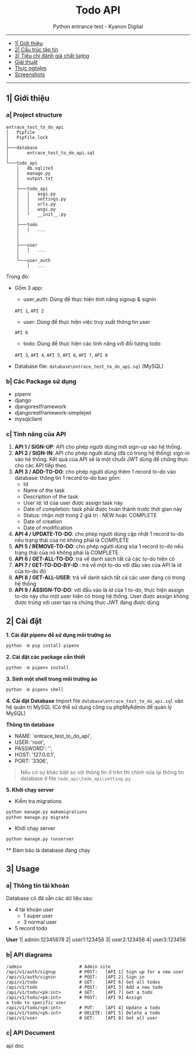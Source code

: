 <div align="center">

# Todo API
Python entrance test - Kyanon Digital
  
</div>

---

- [1| Giới thiệu](#giới-thiệu)
- [2| Cấu trúc tập tin](#cấu-trúc-tập-tin)
- [3| Tiêu chí đánh giá chất lượng](#tiêu-chí-đánh-giá-chất-lượng)
- [Giải thuật](#giải-thuật)
- [Thực nghiệm](#thực-nghiệm)
- [Screenshots](#screenshots)

---

## 1| Giới thiệu
### a| Project structure
```
entrace_test_to_do_api
│   Pipfile
│   Pipfile.lock
│
├───database
│       entrace_test_to_do_api.sql
│
└───todo_api
    │   db.sqlite3
    │   manage.py
    │   output.txt
    │
    ├───todo_api
    │   │   asgi.py
    │   │   settings.py
    │   │   urls.py
    │   │   wsgi.py
    │   └   __init__.py
    │   
    ├───todo
    │   │   ...
    │
    │
    ├───user
    │   │   ...
    │
    └───user_auth
        │   ...

```


Trong đó:
+ Gồm 3 app: 
	+ user_auth: Dùng để thực hiện tính năng signup & signin 

	`API 1`, `API 2`
	+ user: Dùng để thực hiện việc truy xuất thông tin user

	`API 8`
	+ todo: Dùng để thực hiện các tính năng với đối tượng todo

	`API 3`, `API 4`, `API 5`, `API 6`, `API 7`, `API 8`
+ Database file: ```database\entrace_test_to_do_api.sql``` (MySQL)

### b| Các Package sử dụng
+ pipenv
+ django
+ djangorestframework
+ djangorestframework-simplejwt
+ mysqlclient

### c| Tính năng của API
1. **API 1 / SIGN-UP**: API cho phép người dùng mới sign-up vào hệ thống. 
2. **API 2 / SIGN-IN**: API cho phép người dùng (đã có trong hệ thống) sign-in vào hệ thống. Kết quả của API sẽ là một chuỗi JWT dùng để chứng thực cho các API tiếp theo. 
3. **API 3 / ADD-TO-DO**: cho phép người dùng thêm 1 record to-do vào database: thông tin 1 record to-do bao gồm: 
	- Id 
	- Name of the task 
	- Description of the task 
	- User Id: Id của user được assign task này 
	- Date of completion: task phải được hoàn thành trước thời gian này 
	- Status: nhận một trong 2 giá trị : NEW hoặc COMPLETE 
	- Date of creation 
	- Date of modification 
4. **API 4 / UPDATE-TO-DO**: cho phép người dùng cập nhật 1 record to-do nếu trạng thái của nó không phải là COMPLETE 
5. **API 5 / REMOVE-TO-DO**: cho phép người dùng xóa 1 record to-do nếu trạng thái của nó không phải là COMPLETE 
6. **API 6 / GET-ALL-TO-DO**: trả về danh sách tất cả các to-do hiện có
7. **API 7 / GET-TO-DO-BY-ID** : trả về một to-do với đầu vào của API là id của to-do đó 
8. **API 8 / GET-ALL-USER**: trả về danh sách tất cả các user đang có trong hệ thống 
9. **API 9 / ASSIGN-TO-DO**: với đầu vào là id của 1 to-do, thực hiện assign to-do này cho một user hiện có trong hệ thống. User được assign không được trùng với user tạo ra chứng thực JWT đang được dùng

## 2| Cài đặt

**1. Cài đặt pipenv để sử dụng môi trường ảo**
```python
python -m pip install pipenv
```

**2. Cài đặt các package cần thiết**
```python
python -m pipenv install 
```

**3. Sinh một shell trong môi trường ảo**
```python
python -m pipenv shell
```

**4. Cài đặt Database**
Import file ```database\entrace_test_to_do_api.sql``` vào hệ quản trị MySQL (Có thể sử dụng công cụ phpMyAdmin để quản lý MySQL)

**Thông tin database**
+ NAME: 'entrace_test_to_do_api',
+ USER: 'root',
+ PASSWORD': '',
+ HOST: '127.0.0.1',
+ PORT: '3306',

> Nếu có sự khác biệt so với thông tin ở trên thì chỉnh sửa lại thông tin database ở file ```todo_api\todo_api\setting.py```

**5. Khởi chạy server**


+ Kiểm tra mỉgrations
```python
python manage.py makemigrations
python manage.py migrate
```

+ Khởi chạy server
```python
python manage.py runserver
```

** Đảm bảo là database đang chạy

## 3| Usage

### a| Thông tin tài khoản
Database có đã sẵn các dữ liệu sau:

+ 4 tài khoản user
	+ 1 super user
	+ 3 normal user
+ 5 record todo

**User**
1| admin:12345678
2| user1:123456
3| user2:123456
4| user3:123456

### b| API diagrams

```text
/admin						# Admin site
/api/v1/auth/signup			# POST:   [API 1] Sign up for a new user
/api/v1/auth/signin			# POST:   [API 2] Sign in
/api/v1/todo				# GET:    [API 6] Get all todos
/api/v1/todo				# POST:   [API 3] Add a new todo
/api/v1/todo/<pk:int>		# GET:    [API 7] Get a todo
/api/v1/todo/<pk:int>		# POST:   [API 9] Assign a todo to specific user
/api/v1/todo/<pk:int>		# PUT:    [API 4] Update a todo
/api/v1/todo/<pk:int>		# DELETE: [API 5] Delete a todo
/api/v1/user				# GET:    [API 8] Get all user

```

### c| API Document
api doc